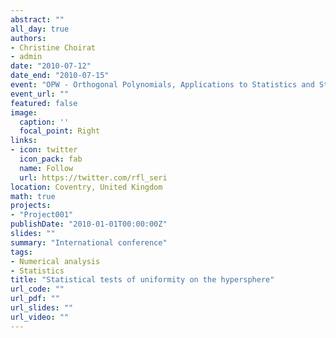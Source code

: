 ```yaml
---
abstract: ""
all_day: true
authors:
- Christine Choirat
- admin
date: "2010-07-12"
date_end: "2010-07-15"
event: "OPW - Orthogonal Polynomials, Applications to Statistics and Stochastic Processes"
event_url: ""
featured: false
image:
  caption: ''
  focal_point: Right
links:
- icon: twitter
  icon_pack: fab
  name: Follow
  url: https://twitter.com/rfl_seri
location: Coventry, United Kingdom
math: true
projects:
- "Project001"
publishDate: "2010-01-01T00:00:00Z"
slides: ""
summary: "International conference"
tags:
- Numerical analysis
- Statistics
title: "Statistical tests of uniformity on the hypersphere"
url_code: ""
url_pdf: ""
url_slides: ""
url_video: ""
---
```

